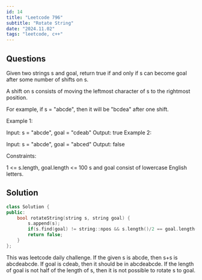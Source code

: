 ```yaml
---
id: 14
title: "Leetcode 796"
subtitle: "Rotate String"
date: "2024.11.02"
tags: "leetcode, c++"
---
```


## Questions
Given two strings s and goal, return true if and only if s can become goal after some number of shifts on s.

A shift on s consists of moving the leftmost character of s to the rightmost position.

For example, if s = "abcde", then it will be "bcdea" after one shift.
 

Example 1:

Input: s = "abcde", goal = "cdeab"
Output: true
Example 2:

Input: s = "abcde", goal = "abced"
Output: false
 

Constraints:

1 <= s.length, goal.length <= 100
s and goal consist of lowercase English letters.

## Solution
```cpp
class Solution {
public:
    bool rotateString(string s, string goal) {
        s.append(s);
        if(s.find(goal) != string::npos && s.length()/2 == goal.length()) return true;
        return false;
    }
};
```
This was leetcode daily challenge.
If the given s is abcde, then s+s is abcdeabcde.
If goal is cdeab, then it should be in abcdeabcde.
If the length of goal is not half of the length of s, then it is not possible to rotate s to goal.


